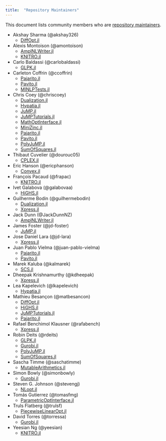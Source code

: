 ```yaml
---
title:  "Repository Maintainers"
---
```


This document lists community members who are [repository maintainers](/pages/governance/#repository-maintainers).

* Akshay Sharma (@akshay326)
  - [DiffOpt.jl](https://github.com/jump-dev/DiffOpt.jl)
* Alexis Montoison (@amontoison)
  - [AmplNLWriter.jl](https://github.com/jump-dev/AmplNLWriter.jl)
  - [KNITRO.jl](https://github.com/jump-dev/KNITRO.jl)
* Carlo Baldassi (@carlobaldassi)
  - [GLPK.jl](https://github.com/jump-dev/GLPK.jl)
* Carleton Coffrin (@ccoffrin)
  - [Pajarito.jl](https://github.com/jump-dev/Pajarito.jl)
  - [Pavito.jl](https://github.com/jump-dev/Pavito.jl)
  - [MINLPTests.jl](https://github.com/jump-dev/MINLPTests.jl)
* Chris Coey (@chriscoey)
  - [Dualization.jl](https://github.com/jump-dev/Dualization.jl)
  - [Hypatia.jl](https://github.com/jump-dev/Hypatia.jl)
  - [JuMP.jl](https://github.com/jump-dev/JuMP.jl)
  - [JuMPTutorials.jl](https://github.com/jump-dev/JuMPTutorials.jl)
  - [MathOptInterface.jl](https://github.com/jump-dev/MathOptInterface.jl)
  - [MiniZinc.jl](https://github.com/jump-dev/MiniZinc.jl)
  - [Pajarito.jl](https://github.com/jump-dev/Pajarito.jl)
  - [Pavito.jl](https://github.com/jump-dev/Pavito.jl)
  - [PolyJuMP.jl](https://github.com/jump-dev/PolyJuMP.jl)
  - [SumOfSquares.jl](https://github.com/jump-dev/SumOfSquares.jl)
* Thibaut Cuvelier (@dourouc05)
  - [CPLEX.jl](https://github.com/jump-dev/CPLEX.jl)
* Eric Hanson (@ericphanson)
  - [Convex.jl](https://github.com/jump-dev/Convex.jl)
* François Pacaud (@frapac)
  - [KNITRO.jl](https://github.com/jump-dev/KNITRO.jl)
* Ivet Galabova (@galabovaa)
  - [HiGHS.jl](https://github.com/jump-dev/HiGHS.jl)
* Guilherme Bodin (@guilhermebodin)
  - [Dualization.jl](https://github.com/jump-dev/Dualization.jl)
  - [Xpress.jl](https://github.com/jump-dev/Xpress.jl)
* Jack Dunn (@JackDunnNZ)
  - [AmplNLWriter.jl](https://github.com/jump-dev/AmplNLWriter.jl)
* James Foster (@jd-foster)
  - [JuMP.jl](https://github.com/jump-dev/JuMP.jl)
* Jose Daniel Lara (@jd-lara)
  - [Xpress.jl](https://github.com/jump-dev/Xpress.jl)
* Juan Pablo Vielma (@juan-pablo-vielma)
  - [Pajarito.jl](https://github.com/jump-dev/Pajarito.jl)
  - [Pavito.jl](https://github.com/jump-dev/Pavito.jl)
* Marek Kaluba (@kalmarek)
  - [SCS.jl](https://github.com/jump-dev/SCS.jl)
* Dheepak Krishnamurthy (@kdheepak)
  - [Xpress.jl](https://github.com/jump-dev/Xpress.jl)
* Lea Kapelevich (@lkapelevich)
  - [Hypatia.jl](https://github.com/jump-dev/Hypatia.jl)
* Mathieu Besançon (@matbesancon)
  - [DiffOpt.jl](https://github.com/jump-dev/DiffOpt.jl)
  - [HiGHS.jl](https://github.com/jump-dev/HiGHS.jl)
  - [JuMPTutorials.jl](https://github.com/jump-dev/JuMPTutorials.jl)
  - [Pajarito.jl](https://github.com/jump-dev/Pajarito.jl)
* Rafael Benchimol Klausner (@rafabench)
  - [Xpress.jl](https://github.com/jump-dev/Xpress.jl)
* Robin Deits (@rdeits)
  - [GLPK.jl](https://github.com/jump-dev/GLPK.jl)
  - [Gurobi.jl](https://github.com/jump-dev/Gurobi.jl)
  - [PolyJuMP.jl](https://github.com/jump-dev/PolyJuMP.jl)
  - [SumOfSquares.jl](https://github.com/jump-dev/SumOfSquares.jl)
* Sascha Timme (@saschatimme)
  - [MutableArithmetics.jl](https://github.com/jump-dev/MutableArithmetics.jl)
* Simon Bowly (@simonbowly)
  - [Gurobi.jl](https://github.com/jump-dev/Gurobi.jl)
* Steven G. Johnson (@stevengj)
  - [NLopt.jl](https://github.com/jump-dev/NLopt.jl)
* Tomás Gutierrez (@tomasfmg)
  - [ParametricOptInterface.jl](https://github.com/jump-dev/ParametricOptInterface.jl)
* Truls Flatberg (@trulsf)
  - [PiecewiseLinearOpt.jl](https://github.com/jump-dev/PiecewiseLinearOpt.jl)
* David Torres (@torressa)
  - [Gurobi.jl](https://github.com/jump-dev/Gurobi.jl)
* Yeesian Ng (@yeesian)
  - [KNITRO.jl](https://github.com/jump-dev/KNITRO.jl)
